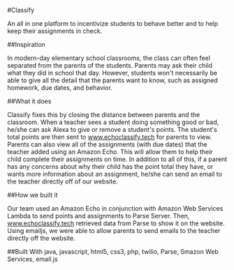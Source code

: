 ﻿#Classify

An all in one platform to incentivize students to behave better and to help keep their assignments in check.

##Inspiration

In modern-day elementary school classrooms, the class can often feel separated from the parents of the students. Parents may ask their child what they did in school that day. However, students won't necessarily be able to give all the detail that the parents want to know, such as assigned homework, due dates, and behavior.

##What it does

Classify fixes this by closing the distance between parents and the classroom. When a teacher sees a student doing something good or bad, he/she can ask Alexa to give or remove a student's points. The student's total points are then sent to www.echoclassify.tech for parents to view. Parents can also view all of the assignments (with due dates) that the teacher added using an Amazon Echo. This will allow them to help their child complete their assignments on time. In addition to all of this, if a parent has any concerns about why their child has the point total they have, or wants more information about an assignment, he/she can send an email to the teacher directly off of our website.

##How we built it

Our team used an Amazon Echo in conjunction with Amazon Web Services Lambda to send points and assignments to Parse Server. Then, www.echoclassify.tech retrieved data from Parse to show it on the website. Using emailjs, we were able to allow parents to send emails to the teacher directly off the website.

##Built With
java, javascript, html5, css3, php, twilio, Parse, Smazon Web Services, email.js